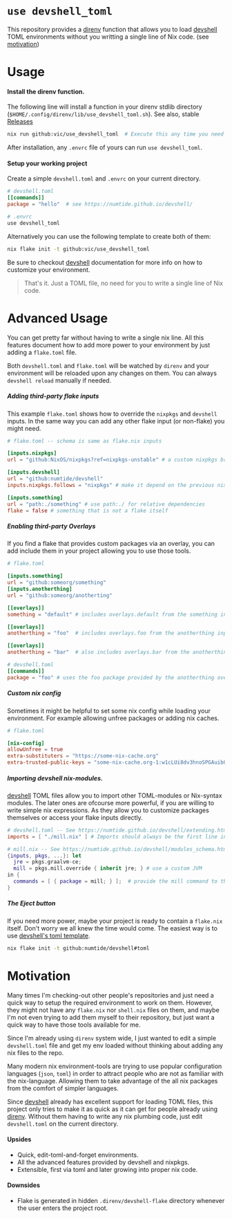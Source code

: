 # `use devshell_toml` 

This repository provides a [direnv] function that allows 
you to load [devshell] TOML environments
without you writting a single line of Nix code. (see [motivation](#motivation))

# Usage

#### Install the direnv function.

The following line will install a function in your direnv stdlib directory (`$HOME/.config/direnv/lib/use_devshell_toml.sh`).
See also, stable [Releases](https://github.com/vic/use_devshell_toml/releases)

```bash
nix run github:vic/use_devshell_toml  # Execute this any time you need to update from development branch
```

After installation, any `.envrc` file of yours can run `use devshell_toml`.

#### Setup your working project

Create a simple `devshell.toml` and `.envrc` on your current directory.

```toml
# devshell.toml
[[commands]]
package = "hello"  # see https://numtide.github.io/devshell/
```

```bash
# .envrc
use devshell_toml
```

Alternatively you can use the following template to create both of them:

```bash
nix flake init -t github:vic/use_devshell_toml
```

Be sure to checkout [devshell] documentation for more info on how to customize your environment. 

> That's it. Just a TOML file, no need for you to write a single line of Nix code.

# Advanced Usage

You can get pretty far without having to write a single nix line. All this features document
how to add more power to your environment by just adding a `flake.toml` file.

Both `devshell.toml` and `flake.toml` will be watched by `direnv` and your environment will be reloaded
upon any changes on them. You can always `devshell reload` manually if needed.

##### Adding third-party flake inputs

This example `flake.toml` shows how to override the `nixpkgs` and `devshell` inputs.
In the same way you can add any other flake input (or non-flake) you might need.

```toml
# flake.toml -- schema is same as flake.nix inputs

[inputs.nixpkgs]
url = "github:NixOS/nixpkgs?ref=nixpkgs-unstable" # a custom nixpkgs branch

[inputs.devshell]
url = "github:numtide/devshell"
inputs.nixpkgs.follows = "nixpkgs" # make it depend on the previous nixpkgs branch

[inputs.something]
url = "path:./something" # use path:./ for relative dependencies
flake = false # something that is not a flake itself
```

##### Enabling third-party Overlays

If you find a flake that provides custom packages via an overlay, you can add include
them in your project allowing you to use those tools.

```toml
# flake.toml

[inputs.something]
url = "github:someorg/something"
[inputs.anotherthing]
url = "github:someorg/anotherting"

[[overlays]]
something = "default" # includes overlays.default from the something input

[[overlays]]
anotherthing = "foo"  # includes overlays.foo from the anotherthing input

[[overlays]]
anotherthing = "bar"  # also includes overlays.bar from the anotherthing input
```

```toml
# devshell.toml
[[commands]]
package = "foo" # uses the foo package provided by the anotherthing overlay.
```


##### Custom nix config

Sometimes it might be helpful to set some nix config while loading your environment.
For example allowing unfree packages or adding nix caches.

```toml
# flake.toml

[nix-config]
allowUnfree = true
extra-substituters = "https://some-nix-cache.org"
extra-trusted-public-keys = "some-nix-cache.org-1:w1cLUi8dv3hnoSPGAuibQv+f9TZLr6cv/Hm9XgU50cw=" 
```

##### Importing devshell nix-modules.

[devshell] TOML files allow you to import other TOML-modules or Nix-syntax modules. The later
ones are ofcourse more powerful, if you are willing to write simple nix expressions. As they
allow you to customize packages themselves or access your flake inputs directly.

```toml
# devshell.toml -- See https://numtide.github.io/devshell/extending.html
imports = [ "./mill.nix" ] # Imports should always be the first line in the TOML file.
```

```nix
# mill.nix -- See https://numtide.github.io/devshell/modules_schema.html
{inputs, pkgs, ...}: let
  jre = pkgs.graalvm-ce;
  mill = pkgs.mill.override { inherit jre; } # use a custom JVM
in {
  commands = [ { package = mill; } ];  # provide the mill command to the environment
}
```

##### The Eject button

If you need more power, maybe your project is ready to contain a `flake.nix` itself.
Don't worry we all knew the time would come.
The easiest way is to use [devshell's toml template](https://github.com/numtide/devshell/tree/main/templates/toml).

```bash
nix flake init -t github:numtide/devshell#toml
```

# Motivation

Many times I'm checking-out other people's repositories and just need a quick way to setup the required environment to work on them.
However, they might not have any `flake.nix` nor `shell.nix` files on them, and maybe I'm not even trying to add them myself to their
repository, but just want a quick way to have those tools available for me.

Since I'm already using `direnv` system wide, I just wanted to edit a simple `devshell.toml` file and get my env loaded without 
thinking about adding any nix files to the repo.

Many modern nix environment-tools are trying to use popular configuration languages (`json`, `toml`) in order to attract people who are not
as familiar with the nix-language. Allowing them to take advantage of the all nix packages from the comfort of simpler languages.

Since [devshell] already has excellent support for loading TOML files, this project only tries to make it as quick as it can get for
people already using [direnv]. Without them having to write any nix plumbing code, just edit `devshell.toml` on the current directory.


#### Upsides

- Quick, edit-toml-and-forget environments.
- All the advanced features provided by devshell and nixpkgs.
- Extensible, first via toml and later growing into proper nix code.

#### Downsides

- Flake is generated in hidden `.direnv/devshell-flake` directory whenever the user enters the project root.


[direnv]: https://direnv.net
[devshell]: https://numtide.github.io/devshell
